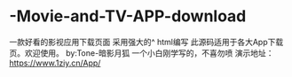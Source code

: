 # -Movie-and-TV-APP-download
一款好看的影视应用下载页面
采用强大的^ html编写
此源码适用于各大App下载页。欢迎使用。
by:Tone-暗影月狐
一个小白刚学写的，不喜勿喷
演示地址：https://www.1ziy.cn/App/
